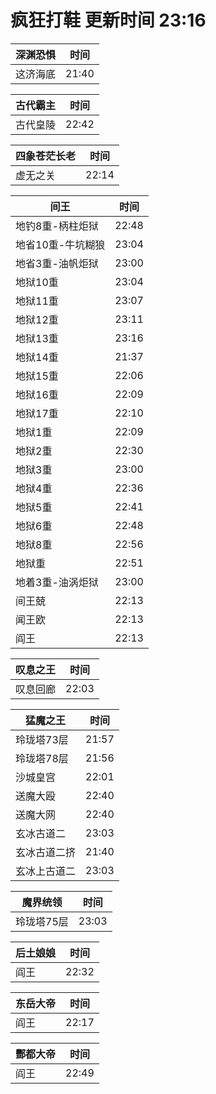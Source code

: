 # 疯狂打鞋 更新时间 23:16

| 深渊恐惧   | 时间    |
|--------|-------|
| 这济海底 | 21:40 |

| 古代霸主   | 时间    |
|--------|-------|
| 古代皇陵 | 22:42 |

| 四象苍茫长老   | 时间    |
|--------|-------|
| 虚无之关 | 22:14 |

| 间王   | 时间    |
|--------|-------|
| 地钓8重-柄柱炬狱 | 22:48 |
| 地省10重-牛坑糊狼 | 23:04 |
| 地省3重-油帆炬狱 | 23:00 |
| 地狱10重 | 23:04 |
| 地狱11重 | 23:07 |
| 地狱12重 | 23:11 |
| 地狱13重 | 23:16 |
| 地狱14重 | 21:37 |
| 地狱15重 | 22:06 |
| 地狱16重 | 22:09 |
| 地狱17重 | 22:10 |
| 地狱1重 | 22:09 |
| 地狱2重 | 22:30 |
| 地狱3重 | 23:00 |
| 地狱4重 | 22:36 |
| 地狱5重 | 22:41 |
| 地狱6重 | 22:48 |
| 地狱8重 | 22:56 |
| 地狱重 | 22:51 |
| 地着3重-油涡炬狱 | 23:00 |
| 间王兢 | 22:13 |
| 闻王欧 | 22:13 |
| 阎王 | 22:13 |

| 叹息之王   | 时间    |
|--------|-------|
| 叹息回廊 | 22:03 |

| 猛魔之王   | 时间    |
|--------|-------|
| 玲珑塔73层 | 21:57 |
| 玲珑塔78层 | 21:56 |
| 沙城皇宫 | 22:01 |
| 送魔大殴 | 22:40 |
| 送魔大网 | 22:40 |
| 玄冰古道二 | 23:03 |
| 玄冰古道二挤 | 21:40 |
| 玄冰上古道二 | 23:03 |

| 魔界统领   | 时间    |
|--------|-------|
| 玲珑塔75层 | 23:03 |

| 后土娘娘   | 时间    |
|--------|-------|
| 阎王 | 22:32 |

| 东岳大帝   | 时间    |
|--------|-------|
| 阎王 | 22:17 |

| 酆都大帝   | 时间    |
|--------|-------|
| 阎王 | 22:49 |
